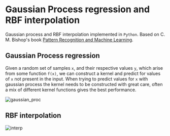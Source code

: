 # Gaussian Process regression and RBF interpolation

Gaussian process and RBF interpolation implemented in `Python`. Based on C. M. Bishop's book [Pattern Recognition and Machine Learning](https://www.microsoft.com/en-us/research/uploads/prod/2006/01/Bishop-Pattern-Recognition-and-Machine-Learning-2006.pdf).

## Gaussian Process regression

Given a random set of samples `x`, and their respective values `y`, which arise from some function `f(x)`, we can construct a kernel and predict for values of `x` not present in the input. When trying to predict values for `x` with gaussian process the kernel needs to be constructed with great care, often a mix of different kernel functions gives the best performance.

![gaussian_proc](https://user-images.githubusercontent.com/50104866/168268451-7ada21a5-d947-4062-a1d1-148111e6e625.png)


## RBF interpolation

![interp](https://user-images.githubusercontent.com/50104866/168268460-01549a0a-a511-4134-91bc-c199546efb39.png)
